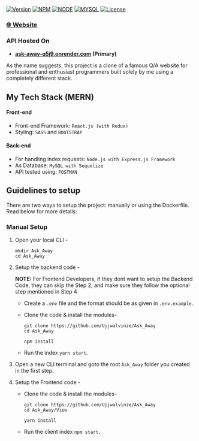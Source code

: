 [![Version](https://img.shields.io/static/v1?label=version&message=2.0.0&color=blue)](https://shields.io/)
[![NPM](https://img.shields.io/static/v1?label=npm&message=6.8.5&color=blue)](https://shields.io/)
[![NODE](https://img.shields.io/static/v1?label=node&message=10.12.8&color=success)](https://shields.io/)
[![MYSQL](https://img.shields.io/static/v1?label=mysql&message=8.0.10&color=blueviolet)](https://shields.io/)
[![License](https://img.shields.io/badge/license-MIT-green.svg)](https://shields.io/)

### [🌐 Website](https://ask-away-front.onrender.com/)

### API Hosted On

- **[ask-away-q5j9.onrender.com](https://ask-away-q5j9.onrender.com) (Primary)**

As the name suggests, this project is a clone of a famous Q/A website for professional and enthusiast programmers built solely by me using a completely different stack.

## My Tech Stack (MERN)

#### Front-end

- Front-end Framework: `React.js (with Redux)`
- Styling: `SASS` and `BOOTSTRAP`

#### Back-end

- For handling index requests: `Node.js with Express.js Framework`
- As Database: `MySQL with Sequelize`
- API tested using: `POSTMAN`

## Guidelines to setup

There are two ways to setup the project: manually or using the Dockerfile. Read below for more details:

### Manual Setup

1. Open your local CLI -

   ```
   mkdir Ask_Away
   cd Ask_Away
   ```

2. Setup the backend code -

   **NOTE:** For Frontend Developers, if they dont want to setup the Backend Code, they can skip the Step 2, and make sure they follow the optional step mentioned in Step 4

   - Create a `.env` file and the format should be as given in `.env.example`.
   - Clone the code & install the modules-

     ```
     git clone https://github.com/Ujjwalvinze/Ask_Away
     cd Ask_Away

     npm install
     ```

   - Run the index `yarn start`.

3. Open a new CLI terminal and goto the root `Ask_Away` folder you created in the first step.
4. Setup the Frontend code -

   - Clone the code & install the modules-

     ```
     git clone https://github.com/Ujjwalvinze/Ask_Away
     cd Ask_Away/View

     yarn install
     ```

   - Run the client index `npm start`.
